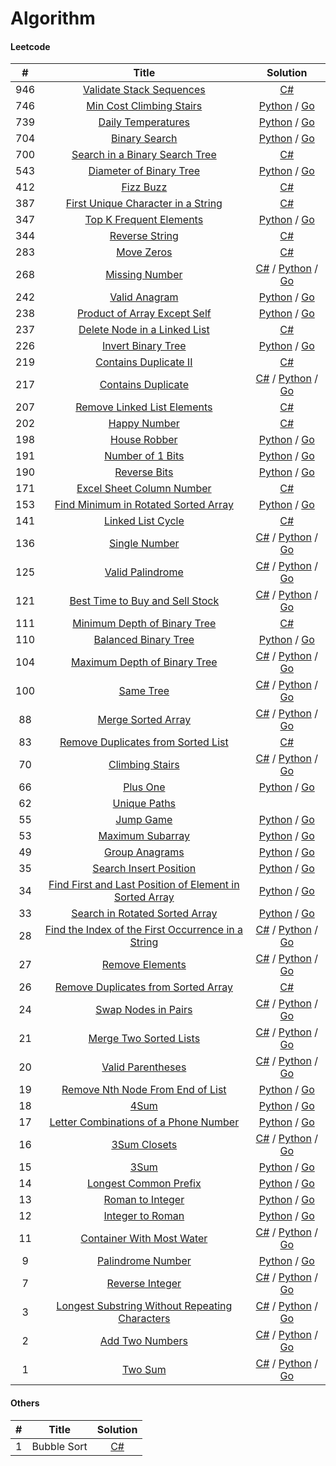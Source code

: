 # **Algorithm**
#### Leetcode

\#           | Title  | Solution |
:--------------:|:-----:|:-----:|
946 | [Validate Stack Sequences](https://leetcode.com/problems/validate-stack-sequences/) | [C#](https://github.com/brandt84828/leetcode/blob/d0dc95bd703953ed1b78aefd2b815a7cedb8c5cb/C%23/Validate%20Stack%20Sequences.cs)
746 | [Min Cost Climbing Stairs](https://leetcode.com/problems/min-cost-climbing-stairs/) | [Python](./Python3/Min%20Cost%20Climbing%20Stairs.py) / [Go](./Golang/Min%20Cost%20Climbing%20Stairs.go) |
739 | [Daily Temperatures](https://leetcode.com/problems/daily-temperatures/) | [Python](./Python3/Daily%20Temperatures.py) / [Go](./Golang/Daily%20Temperatures.go) |
704 | [Binary Search](https://leetcode.com/problems/binary-search/) | [Python](./Python3/BinarySearch.py) / [Go](./Golang/BinarySearch.go) |
700 | [Search in a Binary Search Tree](https://leetcode.com/problems/search-in-a-binary-search-tree/) | [C#](https://github.com/brandt84828/leetcode/blob/cfbdf0ff268840a0b526ab072c3ef9bc5c650d1e/C%23/Search%20in%20a%20Binary%20Search%20Tree.cs)
543 | [Diameter of Binary Tree](https://leetcode.com/problems/diameter-of-binary-tree/) | [Python](./Python3/DiameterOfBinaryTree.py) / [Go](./Golang/DiameterOfBinaryTree.go) |
412 | [Fizz Buzz](https://leetcode.com/problems/fizz-buzz/) | [C#](https://github.com/brandt84828/leetcode/blob/7bffce70a1682fd012a6ab7a332f3d05931d3155/C%23/FizzBuzz.cs)
387 | [First Unique Character in a String](https://leetcode.com/problems/first-unique-character-in-a-string/) | [C#](https://github.com/brandt84828/leetcode/blob/b4ceb675ee9a2beddbd68c22d588f07b8119d5da/C%23/FirstUniqueCharacterInAString.cs)
347 | [Top K Frequent Elements](https://leetcode.com/problems/top-k-frequent-elements/) | [Python](./Python3/Top_K_FrequentElements.py) / [Go](./Golang/Top_K_FrequentElements.go) |
344 | [Reverse String](https://leetcode.com/problems/reverse-string/) | [C#](https://github.com/brandt84828/leetcode/blob/27d5d57513206e842d58a706fa99a1731cb015c3/C%23/ReverseString.cs)
283 | [Move Zeros](https://leetcode.com/problems/move-zeroes/) | [C#](https://github.com/brandt84828/leetcode/blob/b4ceb675ee9a2beddbd68c22d588f07b8119d5da/C%23/MoveZeros.cs)
268 | [Missing Number](https://leetcode.com/problems/missing-number/) | [C#](./C%23/MissingNumber.cs) / [Python](./Python3/MissingNumber.py) / [Go](./Golang/MissingNumber.go) |
242 | [Valid Anagram](https://leetcode.com/problems/valid-anagram/) | [Python](./Python3/ValidAnagram.py) / [Go](./Golang/ValidAnagram.go)| 
238 | [Product of Array Except Self](https://leetcode.com/problems/product-of-array-except-self/) | [Python](./Python3/Product%20of%20Array%20Except%20Self.py) / [Go](./Golang/Product%20of%20Array%20Except%20Self.go) |
237 | [Delete Node in a Linked List](https://leetcode.com/problems/delete-node-in-a-linked-list/) | [C#](https://github.com/brandt84828/leetcode/blob/e60d4746789a47e828248e6cfcac012f2f10a7c1/C%23/Delete%20Node%20in%20a%20Linked%20List.cs)
226 | [Invert Binary Tree](https://leetcode.com/problems/invert-binary-tree/) | [Python](./Python3/InvertBinaryTree.py) / [Go](./Golang/InvertBinaryTree.go) |
219 | [Contains Duplicate II](https://leetcode.com/problems/contains-duplicate-ii/) | [C#](https://github.com/brandt84828/leetcode/blob/23ded447136704a85494852af7d741d9e10aba08/C%23/ContainDuplcateTwo.cs)
217 | [Contains Duplicate](https://leetcode.com/problems/contains-duplicate/) | [C#](./C%23/ContainDuplcate.cs) / [Python](./Python3/ContainsDuplicate.py) / [Go](./Golang/ContainsDuplicate.go)|
207 | [Remove Linked List Elements](https://leetcode.com/problems/remove-linked-list-elements/) | [C#](https://github.com/brandt84828/leetcode/blob/e60d4746789a47e828248e6cfcac012f2f10a7c1/C%23/Remove%20Linked%20List%20Elements.cs)
202 | [Happy Number](https://leetcode.com/problems/happy-number/) | [C#](https://github.com/brandt84828/leetcode/blob/a62f2d467f9ab5b172821a985376e0272dae9eab/C%23/Happy%20Number.cs) |
198 | [House Robber](https://leetcode.com/problems/house-robber/) | [Python](./Python3/House%20Robber.py) / [Go](./Golang/House%20Robber.go) |
191 | [Number of 1 Bits](https://leetcode.com/problems/number-of-1-bits/) | [Python](./Python3/NumberOf1Bits.py) / [Go](./Golang/NumberOf1Bits.go) |
190 | [Reverse Bits](https://leetcode.com/problems/reverse-bits/) | [Python](./Python3/ReverseBits.py) / [Go](./Golang/ReverseBits.go) |
171 | [Excel Sheet Column Number](https://leetcode.com/problems/excel-sheet-column-number/) | [C#](https://github.com/brandt84828/leetcode/blob/d775dc97d2ea79aee01d6b942d3e0e6d7fb66b37/C%23/ExcelSheetColumnNumber.cs)
153 | [Find Minimum in Rotated Sorted Array](https://leetcode.com/problems/find-minimum-in-rotated-sorted-array/) | [Python](./Python3/Find%20Minimum%20in%20Rotated%20Sorted%20Array.py) / [Go](./Golang/Find%20Minimum%20in%20Rotated%20Sorted%20Array.go) |
141 | [Linked List Cycle](https://leetcode.com/problems/linked-list-cycle/) | [C#](https://github.com/brandt84828/leetcode/blob/bb7e4421fb51f376ee2c975728cf1f5bf1072bb6/C%23/Linked%20List%20Cycle.cs)
136 | [Single Number](https://leetcode.com/problems/single-number/) | [C#](./C%23/SingleNumber.cs) / [Python](./Python3/SingleNumber.py) / [Go](./Golang/SingleNumber.go) |
125 | [Valid Palindrome](https://leetcode.com/problems/valid-palindrome/) | [C#](./C%23/ValidPalindrome.cs) / [Python](./Python3/ValidPalindrome.py) / [Go](./Golang/ValidPalindrome.go) |
121 | [Best Time to Buy and Sell Stock](https://leetcode.com/problems/best-time-to-buy-and-sell-stock/) | [C#](./C%23/Best%20Time%20to%20Buy%20and%20Sell%20Stock.cs) / [Python](./Python3/Best%20Time%20to%20Buy%20and%20Sell%20Stock.py) / [Go](./Python3/Best%20Time%20to%20Buy%20and%20Sell%20Stock.py) |
111 | [Minimum Depth of Binary Tree](https://leetcode.com/problems/minimum-depth-of-binary-tree/) | [C#](https://github.com/brandt84828/leetcode/blob/325df75e91cee4bedee2bb15bef7d5b5fd0bdf9e/C%23/Minimum%20Depth%20of%20Binary%20Tree.cs) |
110 | [Balanced Binary Tree](https://leetcode.com/problems/balanced-binary-tree/) | [Python](./Python3/Balanced%20Binary%20Tree.py) / [Go](./Golang/Balanced%20Binary%20Tree.go) |
104 | [Maximum Depth of Binary Tree](https://leetcode.com/problems/maximum-depth-of-binary-tree/) | [C#](./C%23/Maximum%20Depth%20of%20Binary%20Tree.cs) / [Python](./Python3/MaximumDepthOfBinaryTree.py) / [Go](./Golang/MaximumDepthOfBinaryTree.go) |
100 | [Same Tree](https://leetcode.com/problems/same-tree/) | [C#](./C%23/Same%20Tree.cs) / [Python](./Python3/SameTree.py) / [Go](./Golang/SameTree.go) |
88 | [Merge Sorted Array](https://leetcode.com/problems/merge-sorted-array/) | [C#](./C%23/Merge%20Two%20Sorted%20Lists.cs) / [Python](./Python3/Merge%20Sorted%20Array.py) / [Go](./Golang/Merge%20Sorted%20Array.go) |
83 | [Remove Duplicates from Sorted List](https://leetcode.com/problems/remove-duplicates-from-sorted-list/) | [C#](https://github.com/brandt84828/leetcode/blob/50b26283d8ce2ed9fedc4d401510eeec111e685f/C%23/Remove%20Duplicates%20from%20Sorted%20List.cs)
70 | [Climbing Stairs](https://leetcode.com/problems/climbing-stairs/) | [C#](./C%23/Climbing%20Stairs.cs) / [Python](./Python3/Climbing%20Stairs.py) / [Go](./Golang/Climbing%20Stairs.go) | 
66 | [Plus One](https://leetcode.com/problems/plus-one/) | [Python](./Python3/PlusOne.py) / [Go](./Golang/PlusOne.go) |
62 | [Unique Paths](https://leetcode.com/problems/unique-paths/) | |
55 | [Jump Game](https://leetcode.com/problems/jump-game/) | [Python](./Python3/Jump%20Game.py) / [Go](./Golang/Jump%20Game.go) |
53 | [Maximum Subarray](https://leetcode.com/problems/maximum-subarray/) | [Python](./Python3/Maximum%20Subarray.py) / [Go](./Golang/Maximum%20Subarray.go) |
49 | [Group Anagrams](https://leetcode.com/problems/group-anagrams/) | [Python](./Python3/GroupAnagrams.py) / [Go](./Python3/GroupAnagrams.py) |
35 | [Search Insert Position](https://leetcode.com/problems/search-insert-position/) | [Python](./Python3/Search%20Insert%20Position.py) / [Go](./Golang/Search%20Insert%20Position.go) |
34 | [Find First and Last Position of Element in Sorted Array](https://leetcode.com/problems/find-first-and-last-position-of-element-in-sorted-array/) | [Python](./Python3/Find%20First%20and%20Last%20Position%20of%20Element%20in%20Sorted%20Array.py) / [Go](./Golang/Find%20First%20and%20Last%20Position%20of%20Element%20in%20Sorted%20Array.go) |
33 | [Search in Rotated Sorted Array](https://leetcode.com/problems/search-in-rotated-sorted-array/) | [Python](./Python3/Search%20in%20Rotated%20Sorted%20Array.py) / [Go](./Golang/Search%20in%20Rotated%20Sorted%20Array.go) |
28 | [Find the Index of the First Occurrence in a String](https://leetcode.com/problems/implement-strstr/) | [C#](./C%23/strStr.cs) / [Python](./Python3/Find%20the%20Index%20of%20the%20First%20Occurrence%20in%20a%20String.py) / [Go](./Golang/Find%20the%20Index%20of%20the%20First%20Occurrence%20in%20a%20String.go) |
27 | [Remove Elements](https://leetcode.com/problems/remove-element/) | [C#](./C%23/Remove%20Element.cs) / [Python](./Python3/Remove%20Element.py) / [Go](./Golang/Remove%20Element.go) |
26 | [Remove Duplicates from Sorted Array](https://leetcode.com/problems/remove-duplicates-from-sorted-array/) | [C#](https://github.com/brandt84828/leetcode/blob/b4ceb675ee9a2beddbd68c22d588f07b8119d5da/C%23/RemoveDuplicatesFromSortedArray.cs)
24 | [Swap Nodes in Pairs](https://leetcode.com/problems/swap-nodes-in-pairs/) | [C#](./C%23/Swap%20Nodes%20in%20Pairs.cs) / [Python](./Python3/Swap%20Nodes%20in%20Pairs.py) / [Go](./Golang/Swap%20Nodes%20in%20Pairs.go) |
21 | [Merge Two Sorted Lists](https://leetcode.com/problems/merge-two-sorted-lists/) | [C#](./C%23/Merge%20Two%20Sorted%20Lists.cs) / [Python](./Python3/Merge%20Two%20Sorted%20Lists.py) / [Go](./Golang/Merge%20Two%20Sorted%20Lists.go) | 
20 | [Valid Parentheses](https://leetcode.com/problems/valid-parentheses/) | [C#](./C%23/ValidParentheses.cs) / [Python](./Python3/ValidParentheses.py) / [Go](./Golang/ValidParentheses.go) |
19 | [Remove Nth Node From End of List](https://leetcode.com/problems/remove-nth-node-from-end-of-list/) | [Python](./Python3/Remove%20Nth%20Node%20From%20End%20of%20List.py) / [Go](./Golang/Remove%20Nth%20Node%20From%20End%20of%20List.go) |
18 | [4Sum](https://leetcode.com/problems/4sum/) | [Python](./Python3/FourSum.py) / [Go](./Golang/FourSum.go) |
17 | [Letter Combinations of a Phone Number](https://leetcode.com/problems/letter-combinations-of-a-phone-number/) | [Python](./Python3/Letter%20Combinations%20of%20a%20Phone%20Number.py) / [Go](./Golang/Letter%20Combinations%20of%20a%20Phone%20Number.go) |
16 | [3Sum Closets](https://leetcode.com/problems/3sum-closest/) | [C#](./C%23/3Sum%20Closest.cs) / [Python](./C%23/3Sum%20Closest.cs) / [Go](./Golang/ThreeSum%20Closest.go) |
15 | [3Sum](https://leetcode.com/problems/3sum/) | [Python](./Python3/ThreeSum.py) / [Go](./Golang/ThreeSum.go) | 
14 | [Longest Common Prefix](https://leetcode.com/problems/longest-common-prefix/) | [Python](./Python3/LongestCommonPrefix.py) / [Go](./Golang/LongestCommonPrefix.go) |
13 | [Roman to Integer](https://leetcode.com/problems/roman-to-integer/) | [Python](./Python3/RomanToInteger.py) / [Go](./Golang/RomanToInteger.go) |
12 | [Integer to Roman](https://leetcode.com/problems/integer-to-roman/) | [Python](./Python3/IntegerToRoman.py) / [Go](./Golang/IntegerToRoman.go) |
11 | [Container With Most Water](https://leetcode.com/problems/container-with-most-water/) | [C#](./C%23/Container%20With%20Most%20Water.cs) / [Python](./Python3/ContainerWithMostWater.py) / [Go](./Golang/ContainerWithMostWater.go) |
9 | [Palindrome Number](https://leetcode.com/problems/palindrome-number/) | [Python](./Python3/PalindromeNumber.py) / [Go](./Golang/PalindromeNumber.go) |
7 | [Reverse Integer](https://leetcode.com/problems/reverse-integer/) | [C#](./C%23/ReverseInteger.cs) / [Python](./Python3/ReverseInteger.py) / [Go](./Golang/ReverseInteger.go) |
3 | [Longest Substring Without Repeating Characters](https://leetcode.com/problems/longest-substring-without-repeating-characters/) | [C#](./C%23/Longest%20Substring%20Without%20Repeating%20Characters.cs) / [Python](./Python3/LongestSubstringWithoutRepeatingCharacters.py) / [Go](./Golang/LongestSubstringWithoutRepeatingCharacters.go) |
2 | [Add Two Numbers](https://leetcode.com/problems/add-two-numbers/) | [C#](./C%23/AddTwoNumbers.cs) / [Python](./Python3/AddTwoNumber.py) / [Go](./Golang/AddTwoNumber.go) |
1 | [Two Sum](https://leetcode.com/problems/two-sum/) | [C#](./C%23/TwoSum.cs) / [Python](./Python3/TwoSum.py) / [Go](./Golang/TwoSum.go)| 


#### Others
\#           | Title  | Solution |
:--------------:|:-----:|:-----:|
1 | Bubble Sort |  [C#](https://github.com/brandt84828/leetcode/blob/198ef3a136de19df1de207387ba9875ed06af477/C%23/BubbleSort.cs) |
